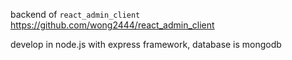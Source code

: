 backend of `react_admin_client` https://github.com/wong2444/react_admin_client

develop in node.js with express framework, database is mongodb 
